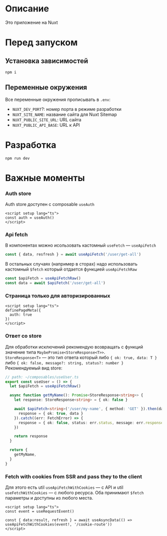 # Описание
Это приложение на Nuxt

# Перед запуском

## Установка зависимостей
```shell
npm i
```

## Переменные окружения
Все переменные окружения прописывать в `.env`:
- `NUXT_DEV_PORT`?: номер порта в режиме разработки
- `NUXT_SITE_NAME`: название сайта для Nuxt Sitemap
- `NUXT_PUBLIC_SITE_URL`: URL сайта
- `NUXT_PUBLIC_API_BASE`: URL к API

# Разработка

```shell
npm run dev
```

# Важные моменты

### Auth store
Auth store доступен с composable `useAuth`
```vue
<script setup lang="ts">
const auth = useAuth()
</script>
```

### Api fetch
В компонентах можно исользовать кастомный `useFetch` — `useApiFetch`
```ts
const { data, resfresh } = await useApiFetch('/user/get-all')
```
В остальных случаях (например в сторах) надо использовать кастомный `$fetch` который отдается функцией `useApiFetchRaw`
```ts
const $apiFetch = useApiFetchRaw()
const data = await $apiFetch('/user/get-all')
```

### Страница только для авторизированных
```vue
<script setup lang="ts">
definePageMeta({
  auth: true
})
</script>
```

### Ответ со store
Для обработки исключений рекомендую возвращать с функций значение типа `MaybePromise<StoreResponse<T>>`. <br>
`StoreResponse<T>` — это тип ответа который либо `{ ok: true, data: T }` либо `{ ok: false, message?: string, status?: number }` <br>
Рекомендуемый вид store:
```ts
// path: ~/composables/useUser.ts
export const useUser = () => {
  let $apiFetch = useApiFetchRaw()

  async function getMyName(): Promise<StoreResponse<string>> {
    let response: StoreResponse<string> = { ok: false }

    await $apiFetch<string>('/user/my-name', { method: 'GET' }).then(data => {
      response = { ok: true, data }
    }).catch((err: FetchError) => {
      response = { ok: false, status: err.status, message: err.response?._data?.message }
    })

    return response
  }

  return {
    getMyName,
  }
}
```

### Fetch with cookies from SSR and pass they to the client
Для этого есть util `useApiFetchWithCookies` — с API и util `useFetchWithCookies` — с любого ресурса. Оба принимают `$fetch` параметры и доступны из любого места.
```vue
<script setup lang="ts">
const event = useRequestEvent()

const { data:result, refresh } = await useAsyncData(() => useApiFetchWithCookies(event!, '/cookie-route'))
</script>
```
